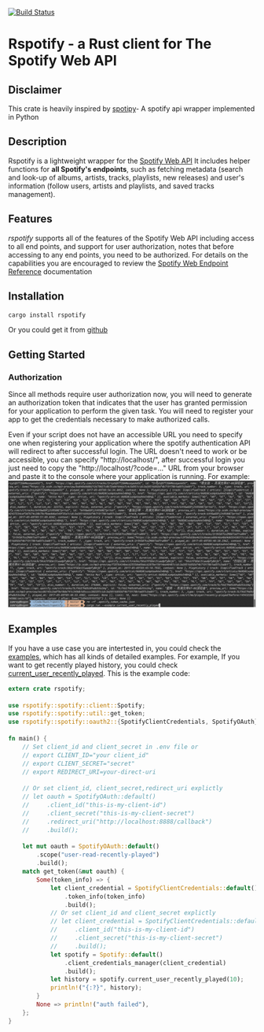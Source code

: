 [![Build Status](https://travis-ci.org/samrayleung/rspotify.svg?branch=master)](https://travis-ci.org/samrayleung/rspotify)
# Rspotify - a Rust client for The Spotify Web API 
## Disclaimer
This crate is heavily inspired by [spotipy](https://github.com/plamere/spotipy)-
A spotify api wrapper implemented in Python
## Description
Rspotify is a lightweight wrapper for the [Spotify Web API](https://developer.spotify.com/web-api/) It includes helper functions for
**all Spotify's endpoints**, such as fetching metadata (search and look-up of
albums, artists, tracks, playlists, new releases) and user's information (follow
users, artists and playlists, and saved tracks management).
## Features
*rspotify* supports all of the features of the Spotify Web API including access
to all end points, and support for user authorization, notes that before
accessing to any end points, you need to be authorized. For details on the
capabilities you are encouraged to review the [Spotify Web Endpoint
Reference](https://developer.spotify.com/web-api/endpoint-reference/)
documentation

## Installation

``` shell
cargo install rspotify
```

Or you could get it from [github](https://github.com/samrayleung/rspotify)

## Getting Started
### Authorization
Since all methods require user authorization now, you will need to
generate an authorization token that indicates that the user has granted
permission for your application to perform the given task.  You will need to
register your app to get the credentials necessary to make authorized calls.

Even if your script does not have an accessible URL you need to specify one when
registering your application where the spotify authentication API will redirect
to after successful login. The URL doesn't need to work or be accessible, you
can specify "http://localhost/", after successful login you just need to copy
the "http://localhost/?code=..." URL from your browser and paste it to the
console where your application is running. For example:
![](./doc/images/rspotify.gif)

## Examples
If you have a use case you are intertested in, you could check the
[examples](./examples), which has all kinds of detailed examples. For example,
If you want to get recently played history, you could check
[current_user_recently_played](./examples/current_user_recently_played). This is
the example code:
``` rust
extern crate rspotify;

use rspotify::spotify::client::Spotify;
use rspotify::spotify::util::get_token;
use rspotify::spotify::oauth2::{SpotifyClientCredentials, SpotifyOAuth};

fn main() {
    // Set client_id and client_secret in .env file or
    // export CLIENT_ID="your client_id"
    // export CLIENT_SECRET="secret"
    // export REDIRECT_URI=your-direct-uri

    // Or set client_id, client_secret,redirect_uri explictly
    // let oauth = SpotifyOAuth::default()
    //     .client_id("this-is-my-client-id")
    //     .client_secret("this-is-my-client-secret")
    //     .redirect_uri("http://localhost:8888/callback")
    //     .build();

    let mut oauth = SpotifyOAuth::default()
        .scope("user-read-recently-played")
        .build();
    match get_token(&mut oauth) {
        Some(token_info) => {
            let client_credential = SpotifyClientCredentials::default()
                .token_info(token_info)
                .build();
            // Or set client_id and client_secret explictly
            // let client_credential = SpotifyClientCredentials::default()
            //     .client_id("this-is-my-client-id")
            //     .client_secret("this-is-my-client-secret")
            //     .build();
            let spotify = Spotify::default()
                .client_credentials_manager(client_credential)
                .build();
            let history = spotify.current_user_recently_played(10);
            println!("{:?}", history);
        }
        None => println!("auth failed"),
    };
}

```
